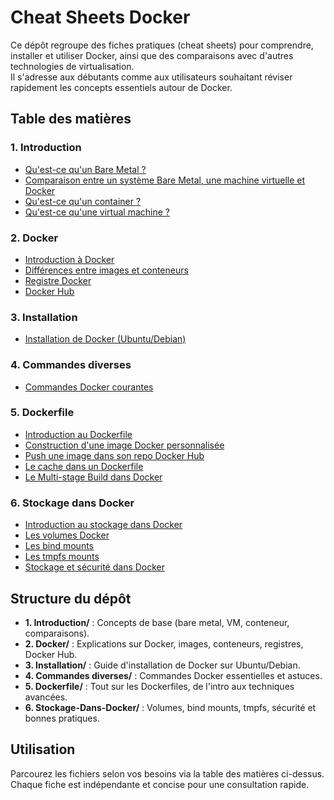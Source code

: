 # Cheat Sheets Docker

Ce dépôt regroupe des fiches pratiques (cheat sheets) pour comprendre, installer et utiliser Docker, ainsi que des comparaisons avec d'autres technologies de virtualisation.  
Il s'adresse aux débutants comme aux utilisateurs souhaitant réviser rapidement les concepts essentiels autour de Docker.

## Table des matières

### 1. Introduction

- [Qu'est-ce qu'un Bare Metal ?](1.%20Introduction/bare-metal.md)
- [Comparaison entre un système Bare Metal, une machine virtuelle et Docker](1.%20Introduction/comparaison.md)
- [Qu'est-ce qu'un container ?](1.%20Introduction/container.md)
- [Qu'est-ce qu'une virtual machine ?](1.%20Introduction/virtual-machine.md)

### 2. Docker

- [Introduction à Docker](2.%20Docker/1.%20introduction-docker.md)
- [Différences entre images et conteneurs](2.%20Docker/2.%20difference-images-container.md)
- [Registre Docker](2.%20Docker/3.%20registre-docker.md)
- [Docker Hub](2.%20Docker/4.%20docker-hub.md)

### 3. Installation

- [Installation de Docker (Ubuntu/Debian)](3.%20Installation/installation-docker.md)

### 4. Commandes diverses

- [Commandes Docker courantes](4.%20Commandes%20diverses/commandes-docker.md)

### 5. Dockerfile

- [Introduction au Dockerfile](5.%20Dockerfile/1.%20intro-Dockerfile.md)
- [Construction d'une image Docker personnalisée](5.%20Dockerfile/2.%20construction-dune-image-docker-perso.md)
- [Push une image dans son repo Docker Hub](5.%20Dockerfile/3.%20commandes-docker-hub.md)
- [Le cache dans un Dockerfile](5.%20Dockerfile/4.%20cache.md)
- [Le Multi-stage Build dans Docker](5.%20Dockerfile/5.%20multi-stage-build.md)

### 6. Stockage dans Docker

- [Introduction au stockage dans Docker](6.%20Stockage-Dans-Docker/1.%20introduction.md)
- [Les volumes Docker](6.%20Stockage-Dans-Docker/2.%20volumes-docker.md)
- [Les bind mounts](6.%20Stockage-Dans-Docker/3.%20bind-mounts.md)
- [Les tmpfs mounts](6.%20Stockage-Dans-Docker/4.%20tmpfs-mount.md)
- [Stockage et sécurité dans Docker](6.%20Stockage-Dans-Docker/5.%20stockage.md)

## Structure du dépôt

- **1. Introduction/** : Concepts de base (bare metal, VM, conteneur, comparaisons).
- **2. Docker/** : Explications sur Docker, images, conteneurs, registres, Docker Hub.
- **3. Installation/** : Guide d'installation de Docker sur Ubuntu/Debian.
- **4. Commandes diverses/** : Commandes Docker essentielles et astuces.
- **5. Dockerfile/** : Tout sur les Dockerfiles, de l'intro aux techniques avancées.
- **6. Stockage-Dans-Docker/** : Volumes, bind mounts, tmpfs, sécurité et bonnes pratiques.

## Utilisation

Parcourez les fichiers selon vos besoins via la table des matières ci-dessus.  
Chaque fiche est indépendante et concise pour une consultation rapide.
